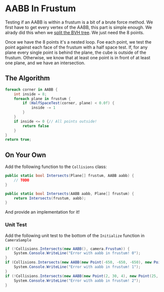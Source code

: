 # AABB In Frustum

Testing if an AABB is within a frustum is a bit of a brute force method. We first have to get every vertex of the AABB, this part is simple enough. We alrady did this when we [split the BVH tree](https://gdbooks.gitbooks.io/3dcollisions/content/Chapter4/bvh_split.html). We just need the 8 points.

Once we have the 8 points it's a nested loop. Foe each point, we test the point against each face of the frustum with a half space test. If, for any plane every single point is behind the plane, the cube is outside of the frustum. Otherwise, we know that at least one point is in front of at least one plane, and we have an intersection.

## The Algorithm

```cs
foreach corner in AABB {
    int inside = 8;
    foreach plane in frustum {
        if (HalfSpaceTest(corner, plane) < 0.0f) {
            inside -= 1
        }
    }        
    if inside <= 0 {// All points outside!
        return false
    }
}  
return true;
```

## On Your Own

Add the following function to the ```Collisions``` class:

```cs
public static bool Intersects(Plane[] frustum, AABB aabb) {
    // TODO
}

public static bool Intersects(AABB aabb, Plane[] frustum) {
    return Intersects(frustum, aabb);
}
```

And provide an implementation for it!

### Unit Test

Add the following unit test to the bottom of the ```Initialize``` function in ```CameraSample```

```cs
if (!Collisions.Intersects(new AABB(), camera.Frustum)) {
    System.Console.WriteLine("Error with aabb in frustum! 0");
}
if (Collisions.Intersects(new AABB(new Point(-650, -650, -650), new Point(-600, -600, -600)), camera.Frustum)) {
    System.Console.WriteLine("Error with aabb in frustum! 1");
}
if (!Collisions.Intersects(new AABB(new Point(2, 30, 4), new Point(25, 35, 45)), camera.Frustum)) {
    System.Console.WriteLine("Error with aabb in frustum! 2");
}
```